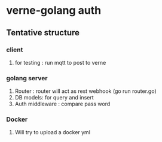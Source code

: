 # verne-golang auth
## Tentative structure 
### client
1. for testing : run mqtt to post to verne
### golang server
1. Router : router will act as rest webhook (go run router.go)
2. DB models: for query and insert
3. Auth middleware : compare pass word
### Docker
1. Will try to upload a docker yml
